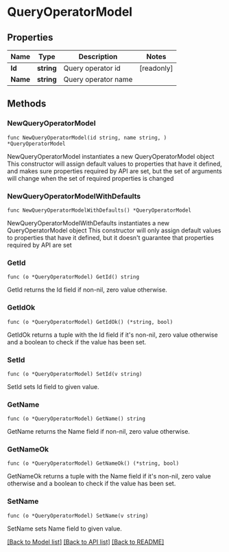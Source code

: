 # QueryOperatorModel

## Properties

Name | Type | Description | Notes
------------ | ------------- | ------------- | -------------
**Id** | **string** | Query operator id | [readonly] 
**Name** | **string** | Query operator name | 

## Methods

### NewQueryOperatorModel

`func NewQueryOperatorModel(id string, name string, ) *QueryOperatorModel`

NewQueryOperatorModel instantiates a new QueryOperatorModel object
This constructor will assign default values to properties that have it defined,
and makes sure properties required by API are set, but the set of arguments
will change when the set of required properties is changed

### NewQueryOperatorModelWithDefaults

`func NewQueryOperatorModelWithDefaults() *QueryOperatorModel`

NewQueryOperatorModelWithDefaults instantiates a new QueryOperatorModel object
This constructor will only assign default values to properties that have it defined,
but it doesn't guarantee that properties required by API are set

### GetId

`func (o *QueryOperatorModel) GetId() string`

GetId returns the Id field if non-nil, zero value otherwise.

### GetIdOk

`func (o *QueryOperatorModel) GetIdOk() (*string, bool)`

GetIdOk returns a tuple with the Id field if it's non-nil, zero value otherwise
and a boolean to check if the value has been set.

### SetId

`func (o *QueryOperatorModel) SetId(v string)`

SetId sets Id field to given value.


### GetName

`func (o *QueryOperatorModel) GetName() string`

GetName returns the Name field if non-nil, zero value otherwise.

### GetNameOk

`func (o *QueryOperatorModel) GetNameOk() (*string, bool)`

GetNameOk returns a tuple with the Name field if it's non-nil, zero value otherwise
and a boolean to check if the value has been set.

### SetName

`func (o *QueryOperatorModel) SetName(v string)`

SetName sets Name field to given value.



[[Back to Model list]](../README.md#documentation-for-models) [[Back to API list]](../README.md#documentation-for-api-endpoints) [[Back to README]](../README.md)


